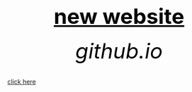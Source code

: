 <html>
<head>
	<title>f.s.</title>
</head>



<body>
        <center><h1><font size="120"><font color="black"><u>new website</u></font></font></h1></center>
	<center><h6><font size="10"><font color="black">github.io</font></font></h6></center>
	<a href=" https://bulbuwad.github.io/Bulbuwa.GitHub.io/">click here</a>
</body>
</html>
